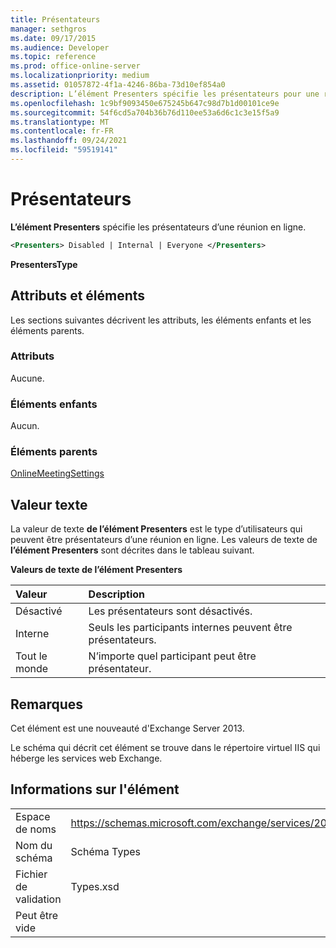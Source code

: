 ```yaml
---
title: Présentateurs
manager: sethgros
ms.date: 09/17/2015
ms.audience: Developer
ms.topic: reference
ms.prod: office-online-server
ms.localizationpriority: medium
ms.assetid: 01057872-4f1a-4246-86ba-73d10ef854a0
description: L’élément Presenters spécifie les présentateurs pour une réunion en ligne.
ms.openlocfilehash: 1c9bf9093450e675245b647c98d7b1d00101ce9e
ms.sourcegitcommit: 54f6cd5a704b36b76d110ee53a6d6c1c3e15f5a9
ms.translationtype: MT
ms.contentlocale: fr-FR
ms.lasthandoff: 09/24/2021
ms.locfileid: "59519141"
---
```

# <a name="presenters"></a>Présentateurs

**L’élément Presenters** spécifie les présentateurs d’une réunion en ligne. 
  
```XML
<Presenters> Disabled | Internal | Everyone </Presenters>
```

 **PresentersType**
## <a name="attributes-and-elements"></a>Attributs et éléments

Les sections suivantes décrivent les attributs, les éléments enfants et les éléments parents.
  
### <a name="attributes"></a>Attributs

Aucune.
  
### <a name="child-elements"></a>Éléments enfants

Aucun.
  
### <a name="parent-elements"></a>Éléments parents

[OnlineMeetingSettings](onlinemeetingsettings.md)
  
## <a name="text-value"></a>Valeur texte

La valeur de texte **de l’élément Presenters** est le type d’utilisateurs qui peuvent être présentateurs d’une réunion en ligne. Les valeurs de texte de **l’élément Presenters** sont décrites dans le tableau suivant. 
  
**Valeurs de texte de l’élément Presenters**

|**Valeur**|**Description**|
|:-----|:-----|
|Désactivé  <br/> |Les présentateurs sont désactivés.  <br/> |
|Interne  <br/> |Seuls les participants internes peuvent être présentateurs.  <br/> |
|Tout le monde  <br/> |N’importe quel participant peut être présentateur.  <br/> |
   
## <a name="remarks"></a>Remarques

Cet élément est une nouveauté d'Exchange Server 2013.
  
Le schéma qui décrit cet élément se trouve dans le répertoire virtuel IIS qui héberge les services web Exchange.
  
## <a name="element-information"></a>Informations sur l'élément

|||
|:-----|:-----|
|Espace de noms  <br/> |https://schemas.microsoft.com/exchange/services/2006/types  <br/> |
|Nom du schéma  <br/> |Schéma Types  <br/> |
|Fichier de validation  <br/> |Types.xsd  <br/> |
|Peut être vide  <br/> ||
   

